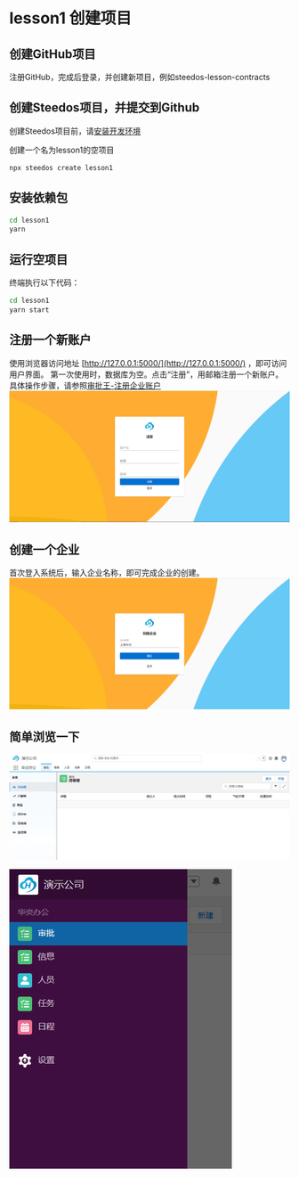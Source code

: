 # lesson1  创建项目

## 创建GitHub项目

注册GitHub，完成后登录，并创建新项目，例如steedos-lesson-contracts

## 创建Steedos项目，并提交到Github

创建Steedos项目前，请[安装开发环境](https://developer.steedos.com/docs/developer/guide)

创建一个名为lesson1的空项目

```bash
npx steedos create lesson1
```

## 安装依赖包

```bash
cd lesson1
yarn
```

## 运行空项目
终端执行以下代码：
```bash
cd lesson1 
yarn start
```

## 注册一个新账户

使用浏览器访问地址 [http://127.0.0.1:5000/](http://127.0.0.1:5000/) ，即可访问用户界面。
第一次使用时，数据库为空。点击“注册”，用邮箱注册一个新账户。具体操作步骤，请参照[审批王-注册企业账户](https://developer.steedos.com/docs/workflow/help/guide)
![注册](https://github.com/steedos/steedos-website/blob/master/website/static/assets/注册.png)

## 创建一个企业

首次登入系统后，输入企业名称，即可完成企业的创建。
![创建企业](https://github.com/steedos/steedos-website/blob/master/website/static/assets/注册2.png)

## 简单浏览一下

![PC界面展示](/website/static/assets/guide_1.png)

![移动端界面展示](/website/static/assets/guide_2.png)
